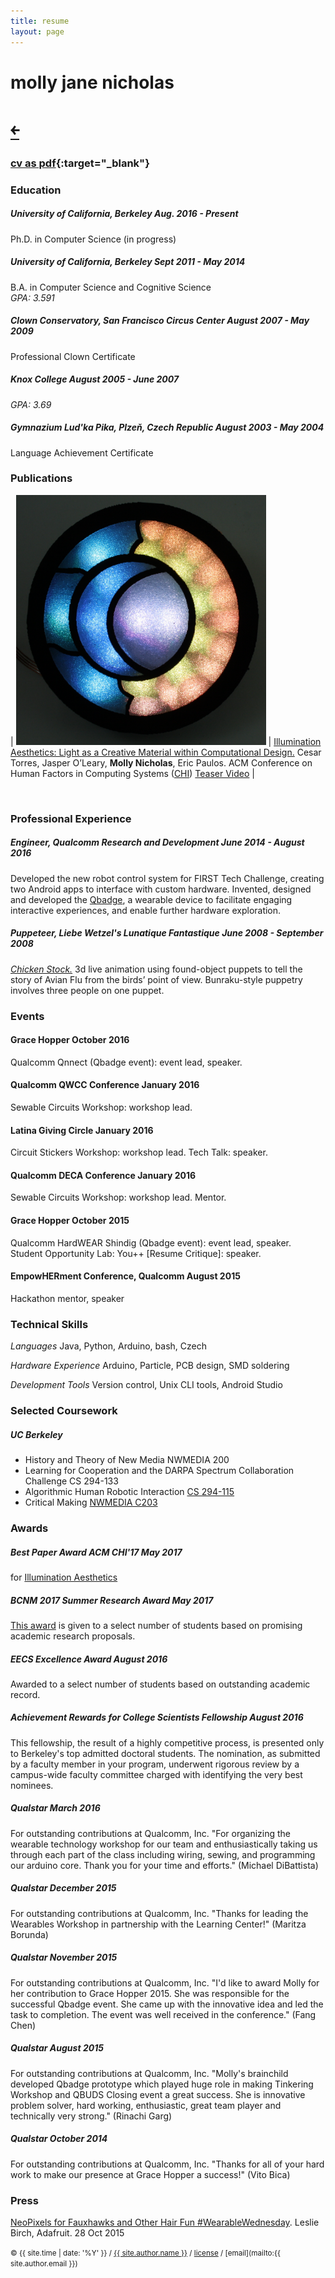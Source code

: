 ```yaml
---
title: resume
layout: page
---
```


# molly jane nicholas

<style>
#back { margin-right: 100%; }
</style>

<h1> <a id="back" href="/">&#65513;</a> </h1>

### [cv as pdf](/molly-jane-nicholas.pdf){:target="_blank"}

<!--Welcome to my CV-->

### Education

##### University of California, Berkeley <ra>Aug. 2016 - Present</ra>
Ph.D. in Computer Science (in progress)

##### University of California, Berkeley <ra>Sept 2011 - May 2014</ra>
B.A. in Computer Science and Cognitive Science<br>
*GPA: 3.591*

##### Clown Conservatory, San Francisco Circus Center <ra>August 2007 - May 2009</ra>
Professional Clown Certificate<br>

##### Knox College <ra>August 2005 - June 2007</ra>
*GPA: 3.69*

##### Gymnazium Lud'ka Pika, Plze&#328;, Czech Republic <ra>August 2003 - May 2004</ra>
Language Achievement Certificate


### Publications

| <img src="/src/img/ia-thumbnail.jpg" alt="Illumination Aesthetics" style="width: 400px;"/> | [Illumination Aesthetics: Light as a Creative Material within Computational Design.][chi17cp]  Cesar Torres, Jasper O’Leary, __Molly Nicholas__, Eric Paulos. ACM Conference on Human Factors in Computing Systems ([CHI][chi17]) [Teaser Video][chi17teaser] |


[chi17teaser]:https://www.youtube.com/watch?time_continue=1&v=P4xLN5ezXHs
[chi17]:https://chi2017.acm.org/
[chi17cp]:/papers/IlluminationAesthetics-chi2017.pdf

<br>


### Professional Experience
##### Engineer, Qualcomm Research and Development <ra>June 2014 - August 2016</ra>
Developed the new robot control system for FIRST Tech Challenge, creating two Android apps to interface with custom hardware. Invented, designed and developed the [Qbadge][qbadge], a wearable device to facilitate engaging interactive experiences, and enable further hardware exploration.

[qbadge]: https://github.com/molecule/Qbadge

##### Puppeteer, Liebe Wetzel's Lunatique Fantastique <ra>June 2008 - September 2008</ra>
*[Chicken Stock.][chicken]* 3d live animation using found-object puppets to tell the story of Avian Flu
from the birds’ point of view. Bunraku-style puppetry involves three people on one puppet.

[chicken]:https://www.lunfan.com/shows/2008_chicken.html

### Events
#### Grace Hopper <ra> October 2016 </ra>
Qualcomm Qnnect (Qbadge event): event lead, speaker.

#### Qualcomm QWCC Conference <ra> January 2016 </ra>
Sewable Circuits Workshop: workshop lead.

#### Latina Giving Circle <ra> January 2016 </ra>
Circuit Stickers Workshop: workshop lead.
Tech Talk: speaker.

#### Qualcomm DECA Conference <ra> January 2016 </ra>
Sewable Circuits Workshop: workshop lead.
Mentor.

#### Grace Hopper <ra> October 2015 </ra>
Qualcomm HardWEAR Shindig (Qbadge event): event lead, speaker.
Student Opportunity Lab: You++ [Resume Critique]: speaker.

#### EmpowHERment Conference, Qualcomm  <ra> August 2015 </ra>
Hackathon mentor, speaker

### Technical Skills

*Languages* <ra class="skill">Java, Python, Arduino, bash, Czech </ra>

*Hardware Experience* <ra class="skill">Arduino, Particle, PCB design, SMD soldering</ra>

*Development Tools* <ra class="skill">Version control, Unix CLI tools, Android Studio</ra>


### Selected Coursework

##### UC Berkeley

- History and Theory of New Media <ra>NWMEDIA 200</ra>
- Learning for Cooperation and the DARPA Spectrum Collaboration Challenge <ra>CS 294-133</ra>
- Algorithmic Human Robotic Interaction <ra> <a href="https://people.eecs.berkeley.edu/~anca/AHRI.html" target="_blank">CS 294-115</a> </ra>
- Critical Making                       <ra> <a href="http://make.berkeley.edu" target="_blank">NWMEDIA C203</a> </ra>


### Awards

##### Best Paper Award ACM CHI'17 <ra>May 2017</ra>
for [Illumination Aesthetics][illumination-aesthetics]

##### BCNM 2017 Summer Research Award <ra>May 2017</ra>
[This award][bcnm-summer2017-research] is given to a select number of students based on promising academic research proposals.

[bcnm-summer2017-research]:http://bcnm.berkeley.edu/2017/04/06/announcing-our-2017-summer-research-award-recipients/


##### EECS Excellence Award <ra>August 2016</ra>
Awarded to a select number of students based on outstanding academic record.

##### Achievement Rewards for College Scientists Fellowship <ra>August 2016</ra>
This fellowship, the result of a highly competitive process, is presented only to Berkeley's top admitted doctoral students. The nomination, as submitted by a faculty member in your program, underwent rigorous review by a campus-wide faculty committee charged with identifying the very best nominees.


##### Qualstar <ra>March 2016</ra>
For outstanding contributions at Qualcomm, Inc. "For organizing the wearable technology workshop for our team and enthusiastically taking us through each part of the class including wiring, sewing, and programming our arduino core. Thank you for your time and efforts." (Michael DiBattista)

##### Qualstar <ra>December 2015</ra>
For outstanding contributions at Qualcomm, Inc. "Thanks for leading the Wearables Workshop in partnership with the Learning Center!" (Maritza Borunda)

##### Qualstar <ra>November 2015</ra>
For outstanding contributions at Qualcomm, Inc. "I'd like to award Molly for her contribution to Grace Hopper 2015. She was responsible for the successful Qbadge event. She came up with the innovative idea and led the task to completion. The event was well received in the conference." (Fang Chen)

##### Qualstar <ra>August 2015</ra>
For outstanding contributions at Qualcomm, Inc. "Molly's brainchild developed Qbadge prototype which played huge role in making Tinkering Workshop and QBUDS Closing event a great success. She is innovative problem solver, hard working, enthusiastic, great team player and technically very strong." (Rinachi Garg)

##### Qualstar <ra>October 2014</ra>
For outstanding contributions at Qualcomm, Inc. "Thanks for all of your hard work to make our presence at Grace Hopper a success!" (Vito Bica)

### Press
[NeoPixels for Fauxhawks and Other Hair Fun #WearableWednesday][adafruit-neopixel]. Leslie Birch, Adafruit. 28 Oct 2015


<small> &copy; {{ site.time | date: '%Y' }} / [{{ site.author.name }}](/) / [license](/mit-license) / [email](mailto:{{ site.author.email }})</small>

[illumination-aesthetics]:https://molecule.github.io/project/illumination-aesthetics/
[adafruit-neopixel]:https://blog.adafruit.com/2015/10/28/neopixels-for-fauxhawks-and-other-hair-fun-wearablewednesday/
